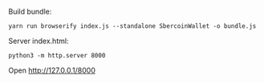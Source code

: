 
Build bundle:

```
yarn run browserify index.js --standalone SbercoinWallet -o bundle.js
```

Server index.html:

```
python3 -m http.server 8000
```

Open http://127.0.0.1/8000